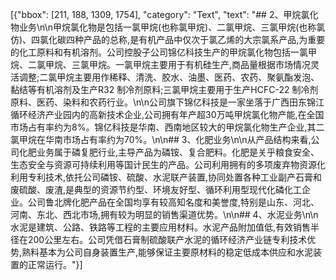 [{"bbox": [211, 188, 1309, 1754], "category": "Text", "text": "## 2、甲烷氯化物业务\n\n甲烷氯化物是包括一氯甲烷(也称氯甲烷)、二氯甲烷、三氯甲烷(也称氯仿)、四氯化碳四种产品的总称,是有机产品中仅次于氯乙烯的大宗氯系产品,为重要的化工原料和有机溶剂。公司控股子公司锦亿科技生产的甲烷氯化物包括一氯甲烷、二氯甲烷、三氯甲烷。一氯甲烷主要用于有机硅生产,商品量根据市场情况灵活调整;二氯甲烷主要用作稀释、清洗、胶水、油墨、医药、农药、聚氨酯发泡、黏结等有机溶剂及生产R32 制冷剂原料;三氯甲烷主要用于生产HCFC-22 制冷剂原料、医药、染料和农药行业。\n\n公司旗下锦亿科技是一家坐落于广西田东锦江循环经济产业园内的高新技术企业,公司拥有年产超30万吨甲烷氯化物产能,在全国市场占有率约为8%。锦亿科技是华南、西南地区较大的甲烷氯化物生产企业,其二氯甲烷在华南市场占有率约为70%。\n\n## 3、化肥业务\n\n从产品结构来看,公司化肥业务属于磷复肥行业,主导产品为磷铵、复合肥料。化肥是关乎粮食安全、生态安全与资源可持续利用等国计民生的产品。公司利用拥有的多项废弃物资源化利用专利技术,依托公司磷铵、硫酸、水泥联产装置,协同处置各种工业副产石膏和废硫酸、废渣,是典型的资源节约型、环境友好型、循环利用型现代化磷化工企业。公司鲁北牌化肥产品在全国均享有较高知名度和美誉度,特别是山东、河北、河南、东北、西北市场,拥有较为明显的销售渠道优势。\n\n## 4、水泥业务\n\n水泥是建筑、公路、铁路等工程的主要应用材料。水泥产品附加值低,有效销售半径在200公里左右。公司凭借石膏制硫酸联产水泥的循环经济产业链专利技术优势,熟料基本为公司自身装置生产,能够保证主要原材料的稳定低成本供应和水泥装置的正常运行。"}]